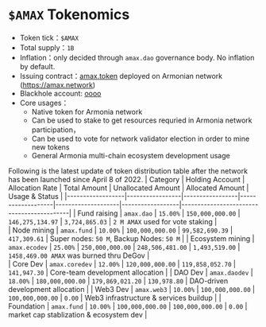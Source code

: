 # `$AMAX` Tokenomics
-  Token tick：`$AMAX`
- Total supply：`1B`
- Inflation：only decided through `amax.dao` governance body. No inflation by default.
- Issuing contract：[amax.token](https://amaxscan.io/account/amax.token) deployed on Armonian network (https://amax.network)
- Blackhole account: [oooo](https://amaxscan.io/account/oooo) 
- Core usages：
  - Native token for Armonia network
  - Can be used to stake to get resources requried in Armonia network participation，
  - Can be used to vote for network validator election in order to mine new tokens
  - General Armonia multi-chain ecosystem development usage
  
Following is the latest update of token distribution table after the network has been launched since April 8 of 2022.
| Category         | Holding Account | Allocation Rate | Total Amount      | Unallocated Amount | Allocated Amount | Usage & Status                            |
|------------------|-----------------|-----------------|-------------------|--------------------|------------------|-------------------------------------------|
| Fund raising     | `amax.dao`      | `15.00%`        | `150,000,000.00`  | `146,275,134.97`   | `3,724,865.03`   | `2 M AMAX` used for vote staking          |                
| Node mining      | `amax.fund`     | `10.00%`        | `100,000,000.00`  | `99,582,690.39`    | `417,309.61`     | Super nodes: `50 M`, Backup Nodes: `50 M` |
| Ecosystem mining | `amax.ecodev`   | `25.00%`        | `250,000,000.00`  | `248,506,481.00`   | `1,493,519.00`   | `1458,469.00 AMAX` was burned thru DeGov  |    
| Core Dev         | `amax.coredev`  | `12.00%`        | `120,000,000.00`  | `119,858,052.70`   | `141,947.30`     | Core-team development allocation          |
| DAO Dev          | `amax.daodev`   | `18.00%`        | `180,000,000.00`  | `179,869,021.20`   | `130,978.80`     | DAO-driven development allocation         |
| Web3 Dev         | `amax.web3`     | `10.00%`        | `100,000,000.00`  | `100,000,000.00`   | `0.00`           | Web3 infrastructure & services buildup    |
| Foundation       | `amax.fund`     | `10.00%`        | `100,000,000.00`  | `100,000,000.00`   | `0.00`           | market cap stablization & ecosystem dev   |
